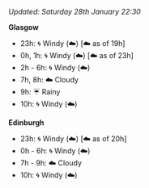 *Updated: Saturday 28th January 22:30*

**Glasgow**

* 23h: :cyclone: Windy (:cloud:) [:cloud: as of 19h]
* 0h, 1h: :cyclone: Windy (:cloud:) [:cloud: as of 23h]
* 2h - 6h: :cyclone: Windy (:cloud:)
* 7h, 8h: :cloud: Cloudy
* 9h: :umbrella: Rainy
* 10h: :cyclone: Windy (:cloud:)

**Edinburgh**

* 23h: :cyclone: Windy (:cloud:) [:cloud: as of 20h]
* 0h - 6h: :cyclone: Windy (:cloud:)
* 7h - 9h: :cloud: Cloudy
* 10h: :cyclone: Windy (:cloud:)
